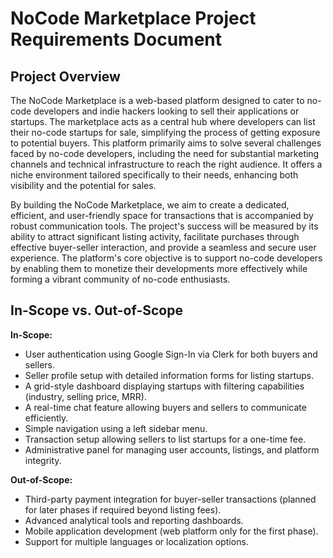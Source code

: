# NoCode Marketplace Project Requirements Document

## Project Overview

The NoCode Marketplace is a web-based platform designed to cater to no-code developers and indie hackers looking to sell their applications or startups. The marketplace acts as a central hub where developers can list their no-code startups for sale, simplifying the process of getting exposure to potential buyers. This platform primarily aims to solve several challenges faced by no-code developers, including the need for substantial marketing channels and technical infrastructure to reach the right audience. It offers a niche environment tailored specifically to their needs, enhancing both visibility and the potential for sales.

By building the NoCode Marketplace, we aim to create a dedicated, efficient, and user-friendly space for transactions that is accompanied by robust communication tools. The project's success will be measured by its ability to attract significant listing activity, facilitate purchases through effective buyer-seller interaction, and provide a seamless and secure user experience. The platform's core objective is to support no-code developers by enabling them to monetize their developments more effectively while forming a vibrant community of no-code enthusiasts.

## In-Scope vs. Out-of-Scope

**In-Scope:**
* User authentication using Google Sign-In via Clerk for both buyers and sellers.
* Seller profile setup with detailed information forms for listing startups.
* A grid-style dashboard displaying startups with filtering capabilities (industry, selling price, MRR).
* A real-time chat feature allowing buyers and sellers to communicate efficiently.
* Simple navigation using a left sidebar menu.
* Transaction setup allowing sellers to list startups for a one-time fee.
* Administrative panel for managing user accounts, listings, and platform integrity.

**Out-of-Scope:**
* Third-party payment integration for buyer-seller transactions (planned for later phases if required beyond listing fees).
* Advanced analytical tools and reporting dashboards.
* Mobile application development (web platform only for the first phase).
* Support for multiple languages or localization options.